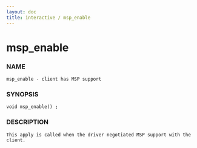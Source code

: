 ```yaml
---
layout: doc
title: interactive / msp_enable
---
```

# msp_enable

### NAME

    msp_enable - client has MSP support

### SYNOPSIS

    void msp_enable() ;

### DESCRIPTION

    This apply is called when the driver negotiated MSP support with the client.
